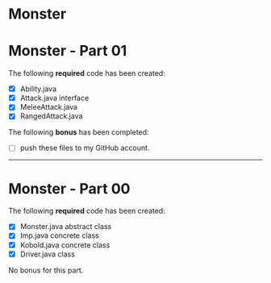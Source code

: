 # Monster

# Monster - Part 01
The following **required** code has been created:
- [X] Ability.java
- [X] Attack.java interface
- [X] MeleeAttack.java
- [X] RangedAttack.java

The following **bonus** has been completed:
- [ ] push these files to my GitHub account.

---

# Monster - Part 00
The following **required** code has been created:
- [X] Monster.java abstract class
- [X] Imp.java concrete class
- [X] Kobold.java concrete class
- [X] Driver.java class

No bonus for this part.
